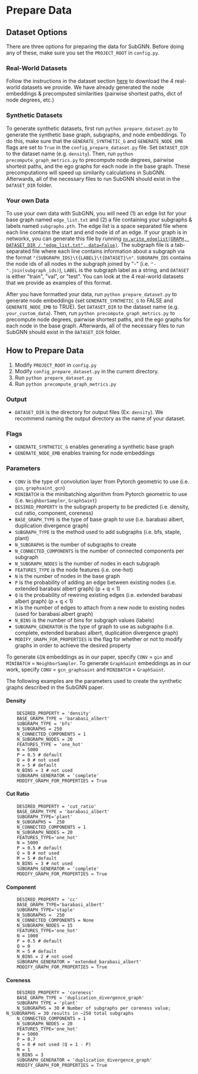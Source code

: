 # Prepare Data

## Dataset Options

There are three options for preparing the data for SubGNN. Before doing any of these, make sure you set the `PROJECT_ROOT` in `config.py`.

### Real-World Datasets

Follow the instructions in the dataset section [here](https://github.com/mims-harvard/SubGNN#prepare-data) to download the 4 real-world datasets we provide. We have already generated the node embeddings & precomputed similarities (pairwise shortest paths, dict of node degrees, etc.)

### Synthetic Datasets

To generate synthetic datasets, first run  `python prepare_dataset.py` to generate the synthetic base graph, subgraphs, and node embeddings. To do this, make sure that the `GENERATE_SYNTHETIC_G` and `GENERATE_NODE_EMB` flags are set to `True` in the `config_prepare_dataset.py` file. Set `DATASET_DIR` to the dataset name (e.g. `density`). Then, run `python precompute_graph_metrics.py` to precompute node degrees, pairwise shortest paths, and the ego graphs for each node in the base graph. These precomputations will speed up similarity calculations in SubGNN. Afterwards, all of the necessary files to run SubGNN should exist in the `DATASET_DIR` folder. 

### Your own Data

To use your own data with SubGNN, you will need (1) an edge list for your base graph named `edge_list.txt` and (2) a file containing your subgraphs & labels named `subgraphs.pth`. The edge list is a space separated file where each line contains the start and end node id of an edge. If your graph is in networkx, you can generate this file by running [`nx.write_edgelist(GRAPH, DATASET_DIR / "edge_list.txt", data=False)`](https://networkx.org/documentation/stable//reference/readwrite/generated/networkx.readwrite.edgelist.write_edgelist.html). The subgraph file is a tab-separated file where each line contains information about a subgraph via the format `"{SUBGRAPH_IDS}\t{LABEL}\t{DATASET}\n"`. `SUBGRAPH_IDS` contains the node ids of all nodes in the subgraph joined by "-" (i.e. `"-".join(subgraph_ids)`), `LABEL` is the subgraph label as a string, and `DATASET` is either "train", "val", or "test". You can look at the 4 real-world datasets that we provide as examples of this format. 

After you have formatted your data, run `python prepare_dataset.py` to generate node embeddings (set `GENERATE_SYNTHETIC_G` to FALSE and `GENERATE_NODE_EMB` to TRUE). Set `DATASET_DIR` to the dataset name (e.g. `your_custom_data`). Then, run `python precompute_graph_metrics.py` to precompute node degrees, pairwise shortest paths, and the ego graphs for each node in the base graph. Afterwards, all of the necessary files to run SubGNN should exist in the `DATASET_DIR` folder. 

## How to Prepare Data

1. Modify `PROJECT_ROOT` in `config.py`
2. Modify `config_prepare_dataset.py` in the current directory.
3. Run `python prepare_dataset.py` 
4. Run `python precompute_graph_metrics.py`

### Output 
- `DATASET_DIR` is the directory for output files (Ex: `density`). We recommend naming the output directory as the name of your dataset. 

### Flags
- `GENERATE_SYNTHETIC_G` enables generating a synthetic base graph
- `GENERATE_NODE_EMB` enables training for node embeddings 

### Parameters

- `CONV` is the type of convolution layer from Pytorch geometric to use (i.e. `gin`, `graphsaint_gcn`)
- `MINIBATCH` is the minibatching algorithm from Pytorch geometric to use (i.e. `NeighborSampler`, `GraphSaint`)
- `DESIRED_PROPERTY` is the subgraph property to be predicted (i.e. density, cut ratio, component, coreness)
- `BASE_GRAPH_TYPE` is the type of base graph to use (i.e. barabasi albert, duplication divergence graph)
- `SUBGRAPH_TYPE` is the method used to add subgraphs (i.e. bfs, staple, plant)
- `N_SUBGRAPHS` is the number of subgraphs to create
- `N_CONNECTED_COMPONENTS` is the number of connected components per subgraph
- `N_SUBGRAPH_NODES` is the number of nodes in each subgraph
- `FEATURES_TYPE` is the node features (i.e. one-hot)
- `N` is the number of nodes in the base graph
- `P` is the probability of adding an edge between existing nodes (i.e. extended barabasi albert graph) (p + q < 1)
- `Q` is the probability of rewiring existing edges (i.e. extended barabasi albert graph) (p + q < 1)
- `M` is the number of edges to attach from a new node to existing nodes (used for barabasi albert graph)
- `N_BINS` is the number of bins for subgraph values (labels)
- `SUBGRAPH_GENERATOR` is the type of graph to use as subgraphs (i.e. complete, extended barabasi albert, duplication divergence graph)
- `MODIFY_GRAPH_FOR_PROPERTIES` is the flag for whether or not to modify graphs in order to achieve the desired property 


To generate `GIN` embeddings as in our paper, specify `CONV` = `gin` and `MINIBATCH` = `NeighborSampler`. To generate `GraphSaint` embeddings as in our work, specify `CONV` = `gcn_graphsaint` and `MINIBATCH` = `GraphSaint`.

The following examples are the parameters used to create the synthetic graphs described in the SubGNN paper.

#### Density

        DESIRED_PROPERTY = 'density'
        BASE_GRAPH_TYPE = 'barabasi_albert'
        SUBGRAPH_TYPE = 'bfs'
        N_SUBGRAPHS = 250
        N_CONNECTED_COMPONENTS = 1
        N_SUBGRAPH_NODES = 20
        FEATURES_TYPE = 'one_hot'
        N = 5000
        P = 0.5 # default
        Q = 0 # not used
        M = 5 # default
        N_BINS = 3 # not used
        SUBGRAPH_GENERATOR = 'complete'
        MODIFY_GRAPH_FOR_PROPERTIES = True 

#### Cut Ratio

        DESIRED_PROPERTY = 'cut_ratio'
        BASE_GRAPH_TYPE = 'barabasi_albert'
        SUBGRAPH_TYPE='plant'
        N_SUBGRAPHS =  250
        N_CONNECTED_COMPONENTS = 1
        N_SUBGRAPH_NODES = 20
        FEATURES_TYPE='one_hot'
        N = 5000
        P = 0.5 # default
        Q = 0 # not used
        M = 5 # default
        N_BINS = 3 # not used
        SUBGRAPH_GENERATOR = 'complete' 
        MODIFY_GRAPH_FOR_PROPERTIES = True

#### Component

        DESIRED_PROPERTY = 'cc'
        BASE_GRAPH_TYPE='barabasi_albert' 
        SUBGRAPH_TYPE='staple'
        N_SUBGRAPHS =  250
        N_CONNECTED_COMPONENTS = None
        N_SUBGRAPH_NODES = 15
        FEATURES_TYPE='one_hot'
        N = 1000
        P = 0.5 # default
        Q = 0
        M = 5 # default
        N_BINS = 2 # not used
        SUBGRAPH_GENERATOR = 'extended_barabasi_albert' 
        MODIFY_GRAPH_FOR_PROPERTIES = True

#### Coreness

        DESIRED_PROPERTY = 'coreness'
        BASE_GRAPH_TYPE = 'duplication_divergence_graph' 
        SUBGRAPH_TYPE = 'plant'
        N_SUBGRAPHS = 30 # Number of subgraphs per coreness value; N_SUBGRAPHS = 30 results in ~250 total subgraphs
        N_CONNECTED_COMPONENTS = 1
        N_SUBGRAPH_NODES = 20
        FEATURES_TYPE='one_hot'
        N = 5000
        P = 0.7
        Q = 0 # not used (Q = 1 - P)
        M = 1
        N_BINS = 3
        SUBGRAPH_GENERATOR = 'duplication_divergence_graph' 
        MODIFY_GRAPH_FOR_PROPERTIES = True
